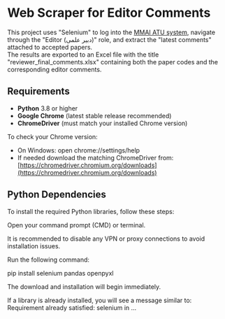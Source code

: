 # Web Scraper for Editor Comments

This project uses "Selenium" to log into the [MMAI ATU system](https://mmai.atu.ac.ir/), navigate through the "Editor (دبیر علمی)" role, and extract the "latest comments" attached to accepted papers.  
The results are exported to an Excel file with the title "reviewer_final_comments.xlsx" containing both the paper codes and the corresponding editor comments.

## Requirements

- **Python** 3.8 or higher
- **Google Chrome** (latest stable release recommended)
- **ChromeDriver** (must match your installed Chrome version)

 To check your Chrome version:
- On Windows: open chrome://settings/help
- If needed download the matching ChromeDriver from:[https://chromedriver.chromium.org/downloads](https://chromedriver.chromium.org/downloads)

## Python Dependencies

To install the required Python libraries, follow these steps:

Open your command prompt (CMD) or terminal.

It is recommended to disable any VPN or proxy connections to avoid installation issues.

Run the following command:

pip install selenium pandas openpyxl

The download and installation will begin immediately.

If a library is already installed, you will see a message similar to:
Requirement already satisfied: selenium in ...
